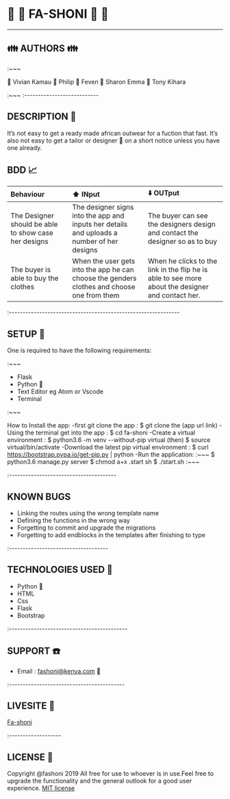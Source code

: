 # :jeans: :dress: FA-SHONI :womans_clothes: :necktie:

--------------

## :family: AUTHORS :family:

:~~~

 :woman: Vivian Kamau
 :boy: Philip
 :woman: Feven
 :woman: Sharon Emma
 :boy: Tony Kihara

:~~~
 :---------------------------

## DESCRIPTION :scroll:

 It’s not easy to get a ready made african outwear for a fuction that fast. It’s also not easy to get a tailor or designer :womans_clothes: on a short notice unless you have one already.

## BDD :chart_with_upwards_trend:

 |Behaviour|:arrow_up: INput|:arrow_down: OUTput|
 |:------|:------|:------|
 |The Designer should be able to show case her designs|The designer signs into the app and inputs her details and uploads a number of her designs|The buyer can see the designers design and contact the designer so as to buy|
 |The buyer is able to  buy the clothes|When the user gets into the app he can choose the genders clothes and choose one from them|When he clicks to the link in the flip he is able to see more about the designer and contact her.|

 :--------------------------------------------------------------

## SETUP :tokyo_tower:

 One is required to have the following requirements:

:~~~

* Flask
* Python :snake:
* Text Editor eg Atom or Vscode
* Terminal

:~~~

 How to Install the app:
 -first git clone the app : $ git clone the (app url link)
 -Using the terminal get into the app : $ cd fa-shoni
 -Create a virtual environment : $ python3.6 -m venv --without-pip virtual (then) $ source virtual/bin/activate
 -Download the latest pip virtual environment : $ curl https://bootstrap.pypa.io/get-pip.py | python
 -Run the application:
                     :~~~
                     $ python3.6 manage.py server
                     $ chmod a+x .start sh
                     $ ./start.sh
                     :~~~

:---------------------------------------

## KNOWN BUGS

* Linking the routes using the wrong template name
* Defining the functions in the wrong way
* Forgetting to commit and upgrade the migrations
* Forgetting to add endblocks in the templates after finishing to type

:------------------------------------

## TECHNOLOGIES USED :satellite:

* Python :snake:
* HTML
* Css
* Flask
* Bootstrap

:-------------------------------------------

## SUPPORT :telephone:

* Email : fashoni@kenya.com :fax:

:------------------------------------------

## LIVESITE :telescope:

 [Fa-shoni]()

:-------------------

## LICENSE :cop:

 Copyright @fashoni 2019
 All free for use to whoever is in use.Feel free to upgrade the functionality and the general outlook for a good user experience.
 [MIT license](https://github.com/Kihara-tony/license/blob/master/LICENSE)





